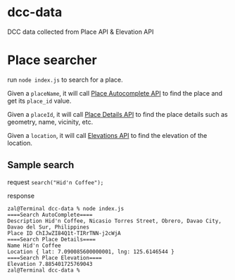 # dcc-data
DCC data collected from Place API &amp; Elevation API

# Place searcher
run `node index.js` to search for a place.

Given a `placeName`, it will call [Place Autocomplete API](https://developers.google.com/maps/documentation/javascript/examples/places-autocomplete) to find the place and get its `place_id` value.

Given a `placeId`, it will call [Place Details API](https://developers.google.com/maps/documentation/javascript/examples/place-details) to find the place details such as geometry, name, vicinity, etc.

Given a `location`, it will call [Elevations API](https://developers.google.com/maps/documentation/elevation/start) to find the elevation of the location.

## Sample search
request `search("Hid'n Coffee");`

response 

```
zal@Terminal dcc-data % node index.js
====Search AutoComplete====
Description Hid'n Coffee, Nicasio Torres Street, Obrero, Davao City, Davao del Sur, Philippines
Place ID ChIJwZI84Q1t-TIRrTNN-j2cWjA
====Search Place Details====
Name Hid'n Coffee
Location { lat: 7.090085600000001, lng: 125.6146544 }
====Search Place Elevation====
Elevation 7.885401725769043
zal@Terminal dcc-data %

```
